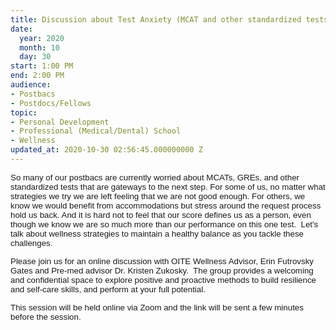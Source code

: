 ```yaml
---
title: Discussion about Test Anxiety (MCAT and other standardized tests)
date:
  year: 2020
  month: 10
  day: 30
start: 1:00 PM
end: 2:00 PM
audience:
- Postbacs
- Postdocs/Fellows
topic:
- Personal Development
- Professional (Medical/Dental) School
- Wellness
updated_at: 2020-10-30 02:56:45.000000000 Z
---
```

<span style="font-size: 10pt; font-family: helvetica;">So many of our
postbacs are currently worried about MCATs, GREs, and other standardized
tests that are gateways to the next step. For some of us, no matter what
strategies we try we are left feeling that we are not good enough. For
others, we know we would benefit from accommodations but stress around
the request process hold us back. And it is hard not to feel that our
score defines us as a person, even though we know we are so much more
than our performance on this one test.  Let\'s talk about wellness
strategies to maintain a healthy balance as you tackle these
challenges.   </span>

<span style="font-family: helvetica; font-size: 10pt;">Please join
us for an online discussion with OITE Wellness Advisor, Erin Futrovsky
Gates and Pre-med advisor Dr. Kristen Zukosky.  The group provides a
welcoming and confidential space to explore positive and proactive
methods to build resilience and self-care skills, and perform at your
full potential. </span>

<span style="font-size: 10pt; font-family: helvetica;">This session will
be held online via Zoom and the link will be sent a few minutes before
the session. </span>
